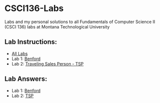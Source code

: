 # CSCI136-Labs
Labs and my personal solutions to all Fundamentals of Computer Science II (CSCI 136) labs at Montana Technological University

## Lab Instructions:
- [All Labs](LabInstructions)
- Lab 1: [Benford](LabInstructions/CSCI136FundamentalsOfCS2-2023-01-11-Assignment1-Benford-rev2.pdf)
- Lab 2: [Traveling Sales Person - TSP](LabInstructions/CSCI136FundamentalsOfCS2-2023-01-18-Assignment2-TSP.pdf)

## Lab Answers:
- Lab 1: [Benford](CSCI136-Labs/Benford/)
- Lab 2: [TSP](CSCI136-Labs/TSP/)
